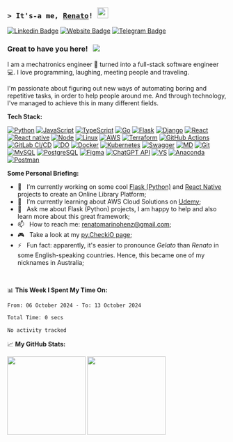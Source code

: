 <!--
**renatomh/renatomh** is a ✨ _special_ ✨ repository because its `README.md` (this file) appears on your GitHub profile.

- 👯 I’m looking to collaborate on ...
- 🤔 I’m looking for help with ...
-->

### <samp>&gt; It's-a me, <a href="https://github.com/renatomh" target="_blank">Renato</a>! <img src="https://media.giphy.com/media/hvRJCLFzcasrR4ia7z/giphy.gif" width="25"> </samp>

[![Linkedin Badge](https://img.shields.io/badge/-LinkedIn-0e76a8?style=flat-square&logo=Linkedin&logoColor=white)](https://www.linkedin.com/in/renatomarinohenz/?locale=en_US)
[![Website Badge](https://img.shields.io/badge/Website-3b5998?style=flat-square&logo=google-chrome&logoColor=white)](https://www.mhsw.com.br/)
[![Telegram Badge](https://img.shields.io/badge/-Telegram-0088cc?style=flat-square&logo=Telegram&logoColor=white)](https://t.me/renatomarinohenz)

### Great to have you here! &nbsp; ![](https://visitor-badge.glitch.me/badge?page_id=renatomh.renatomh)

I am a mechatronics engineer 🦾 turned into a full-stack software engineer 💻. I love programming, laughing, meeting people and traveling.

I'm passionate about figuring out new ways of automating boring and repetitive tasks, in order to help people around me. And through technology, I've managed to achieve this in many different fields.

**Tech Stack:**

[![Python](https://img.shields.io/badge/-Python-000?style=for-the-badge&logo=python)](https://www.python.org/)
[![JavaScript](https://img.shields.io/badge/JavaScript-F7E66A?style=for-the-badge&logo=javascript&logoColor=black)](https://developer.mozilla.org/docs/Web/JavaScript)
[![TypeScript](https://img.shields.io/badge/TypeScript-2F74C0?style=for-the-badge&logo=typescript&logoColor=white)](https://www.typescriptlang.org/)
[![Go](https://img.shields.io/badge/Go-00ADD8?style=for-the-badge&logo=go&logoColor=white)](https://go.dev/)
[![Flask](https://img.shields.io/badge/Flask-000000?style=for-the-badge&logo=flask&logoColor=white)](https://flask.palletsprojects.com/en/2.2.x/)
[![Django](https://img.shields.io/badge/Django-092E20?style=for-the-badge&logo=django&logoColor=white)](https://www.djangoproject.com/)
[![React](https://img.shields.io/badge/React-5ED3F3?style=for-the-badge&logo=react&logoColor=black)](https://reactjs.org/)
[![React native](https://img.shields.io/badge/React_Native-61DAFB?style=for-the-badge&logo=react&logoColor=black)](https://reactnative.dev/)
[![Node](https://img.shields.io/badge/Node.js-7CB73F?style=for-the-badge&logo=node.js&logoColor=white)](https://nodejs.org/en/)
[![Linux](https://img.shields.io/badge/Linux-FCC624?style=for-the-badge&logo=linux&logoColor=black)](https://www.linux.org/)
[![AWS](https://img.shields.io/badge/AWS-FF9900?style=for-the-badge&logo=amazonaws&logoColor=white)](https://aws.amazon.com/)
[![Terraform](https://img.shields.io/badge/Terraform-844FBA?style=for-the-badge&logo=terraform&logoColor=white)](https://www.terraform.io/)
[![GitHub Actions](https://img.shields.io/badge/GitHub_Actions-2088FF?style=for-the-badge&logo=github-actions&logoColor=white)](https://github.com/features/actions)
[![GitLab CI/CD](https://img.shields.io/badge/GitLab_CI/CD-FC6D26?style=for-the-badge&logo=gitlab&logoColor=white)](https://docs.gitlab.com/ee/ci/)
[![DO](https://img.shields.io/badge/Digital_Ocean-0080FF?style=for-the-badge&logo=DigitalOcean&logoColor=white)](https://www.digitalocean.com/)
[![Docker](https://img.shields.io/badge/docker-%230db7ed.svg?style=for-the-badge&logo=docker&logoColor=white)](https://www.docker.com/)
[![Kubernetes](https://img.shields.io/badge/kubernetes-%23326ce5.svg?style=for-the-badge&logo=kubernetes&logoColor=white)](https://kubernetes.io/)
[![Swagger](https://img.shields.io/badge/Swagger-85EA2D?style=for-the-badge&logo=swagger&logoColor=black)](https://swagger.io/)
[![MD](https://img.shields.io/badge/Markdown-000000?style=for-the-badge&logo=markdown&logoColor=white)](https://www.markdownguide.org/)
[![Git](https://img.shields.io/badge/GIT-E44C30?style=for-the-badge&logo=git&logoColor=white)](https://git-scm.com/)
[![MySQL](https://img.shields.io/badge/MySQL-1D4A65?style=for-the-badge&logo=mysql&logoColor=white)](https://www.mysql.com/)
[![PostgreSQL](https://img.shields.io/badge/PostgreSQL-2F5E8D?style=for-the-badge&logo=postgresql&logoColor=white)](https://www.postgresql.org/)
[![Figma](https://img.shields.io/badge/Figma-F76E5F?style=for-the-badge&logo=figma&logoColor=white)](https://www.figma.com/)
[![ChatGPT API](https://img.shields.io/badge/ChatGPT_API-412991?style=for-the-badge&logo=openai&logoColor=white)](https://platform.openai.com/docs/guides/text-generation)
[![VS](https://img.shields.io/badge/Visual_Studio_Code-0078D4?style=for-the-badge&logo=visual%20studio%20code&logoColor=white)](https://code.visualstudio.com/)
[![Anaconda](https://img.shields.io/badge/anaconda-0078D4?style=for-the-badge&logo=anaconda&logoColor=white)](https://www.anaconda.com/)
[![Postman](https://img.shields.io/badge/Postman-FF6C37?style=for-the-badge&logo=postman&logoColor=white)](https://www.postman.com/)

<!--<img align="right" alt="Coding" src="./assets/coding.png" width="408" />-->

**Some Personal Briefing:**

- 🔭&nbsp;&nbsp; I’m currently working on some cool [Flask (Python)](https://github.com/renatomh/api-onlibrary) and [React Native](https://github.com/renatomh/mobileonlibrary) projects to create an Online Library Platform;
- 🌱&nbsp;&nbsp; I’m currently learning about AWS Cloud Solutions on [Udemy](https://www.udemy.com/course/aws-certified-solutions-architect-associate-saa-c03/);
- 💬&nbsp;&nbsp; Ask me about Flask (Python) projects, I am happy to help and also learn more about this great framework;
- 📫&nbsp;&nbsp; How to reach me: renatomarinohenz@gmail.com;
- 🎮&nbsp;&nbsp; Take a look at my [py.CheckiO page](https://py.checkio.org/user/renatomh/);
- ⚡&nbsp;&nbsp; Fun fact: apparently, it's easier to pronounce *Gelato* than *Renato* in some English-speaking countries. Hence, this became one of my nicknames in Australia;

</br>

📊 **This Week I Spent My Time On:**
<!--START_SECTION:waka-->

```txt
From: 06 October 2024 - To: 13 October 2024

Total Time: 0 secs

No activity tracked
```

<!--END_SECTION:waka-->

📈 **My GitHub Stats:**

<p>
  <img height="180em" src="https://github-readme-stats.vercel.app/api?username=renatomh&show_icons=true&hide_border=true&&count_private=true&include_all_commits=true" />
  <img height="180em" src="https://github-readme-stats.vercel.app/api/top-langs/?username=renatomh&exclude_repo=KNN-Image-Classification&show_icons=true&hide_border=true&layout=compact&langs_count=8"/>
</p>
